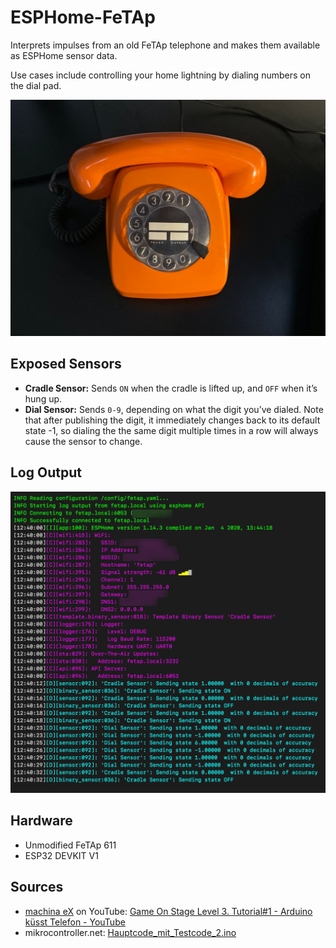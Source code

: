 # ESPHome-FeTAp

Interprets impulses from an old FeTAp telephone and makes them available as ESPHome sensor data.

Use cases include controlling your home lightning by dialing numbers on the dial pad.

<img src="images/orange-fetap-611.jpg" alt="Orange telephone: FeTAp 611" width="640" />

## Exposed Sensors

* **Cradle Sensor:** Sends `ON` when the cradle is lifted up, and `OFF` when it’s hung up.
* **Dial Sensor:** Sends `0-9`, depending on what the digit you’ve dialed. Note that after publishing the digit, it immediately changes back to its default state -1, so dialing the the same digit multiple times in a row will always cause the sensor to change.

## Log Output

<img src="images/log_output.png" alt="ESPHome log output" width="722" />

## Hardware

* Unmodified FeTAp 611
* ESP32 DEVKIT V1

## Sources

* [machina eX](https://www.youtube.com/channel/UClhZwejfKVzuA_tIZgygVYA) on YouTube: [Game On Stage Level 3. Tutorial#1 - Arduino küsst Telefon - YouTube](https://www.youtube.com/watch?v=KcvgQ9eWKDU)
* mikrocontroller.net: [Hauptcode_mit_Testcode_2.ino](https://www.mikrocontroller.net/attachment/highlight/431817)

